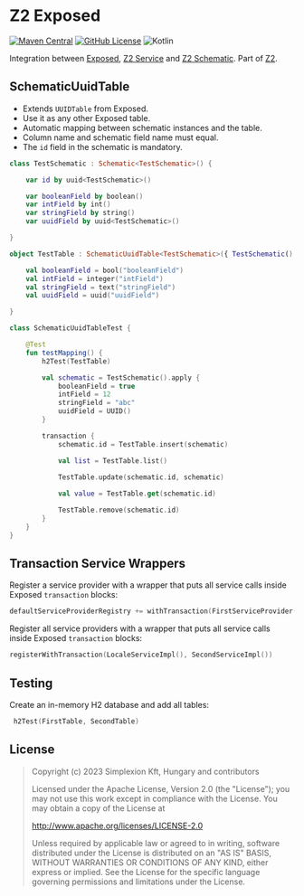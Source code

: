 # Z2 Exposed

[![Maven Central](https://img.shields.io/maven-central/v/hu.simplexion.z2/z2-exposed-runtime)](https://mvnrepository.com/artifact/hu.simplexion.z2/z2-exposed-runtime)
[![GitHub License](https://img.shields.io/badge/license-Apache%20License%202.0-blue.svg?style=flat)](http://www.apache.org/licenses/LICENSE-2.0)
![Kotlin](https://img.shields.io/github/languages/top/spxbhuhb/z2-exposed)

Integration between [Exposed](https://github.com/JetBrains/Exposed),
[Z2 Service](https://github.com/spxbhuhb/z2-service) and
[Z2 Schematic](https://github.com/spxbhuhb/z2-schematic).
Part of [Z2](https://github.com/spxbhuhb/z2).

## SchematicUuidTable

* Extends `UUIDTable` from Exposed.
* Use it as any other Exposed table.
* Automatic mapping between schematic instances and the table.
* Column name and schematic field name must equal.
* The `id` field in the schematic is mandatory.

```kotlin
class TestSchematic : Schematic<TestSchematic>() {

    var id by uuid<TestSchematic>()

    var booleanField by boolean()
    var intField by int()
    var stringField by string()
    var uuidField by uuid<TestSchematic>()

}

object TestTable : SchematicUuidTable<TestSchematic>({ TestSchematic() }) {

    val booleanField = bool("booleanField")
    val intField = integer("intField")
    val stringField = text("stringField")
    val uuidField = uuid("uuidField")

}

class SchematicUuidTableTest {

    @Test
    fun testMapping() {
        h2Test(TestTable)

        val schematic = TestSchematic().apply {
            booleanField = true
            intField = 12
            stringField = "abc"
            uuidField = UUID()
        }

        transaction {
            schematic.id = TestTable.insert(schematic)

            val list = TestTable.list()
            
            TestTable.update(schematic.id, schematic)

            val value = TestTable.get(schematic.id)

            TestTable.remove(schematic.id)
        }
    }
}
```

## Transaction Service Wrappers

Register a service provider with a wrapper that puts all service calls inside 
Exposed `transaction` blocks:

```kotlin
defaultServiceProviderRegistry += withTransaction(FirstServiceProvider())
```

Register all service providers with a wrapper that puts all service calls inside
Exposed `transaction` blocks:

```kotlin
registerWithTransaction(LocaleServiceImpl(), SecondServiceImpl())
```

## Testing

Create an in-memory H2 database and add all tables:

```kotlin
 h2Test(FirstTable, SecondTable)
```

## License

> Copyright (c) 2023 Simplexion Kft, Hungary and contributors
>
> Licensed under the Apache License, Version 2.0 (the "License");
> you may not use this work except in compliance with the License.
> You may obtain a copy of the License at
>
>    http://www.apache.org/licenses/LICENSE-2.0
>
> Unless required by applicable law or agreed to in writing, software
> distributed under the License is distributed on an "AS IS" BASIS,
> WITHOUT WARRANTIES OR CONDITIONS OF ANY KIND, either express or implied.
> See the License for the specific language governing permissions and
> limitations under the License.
